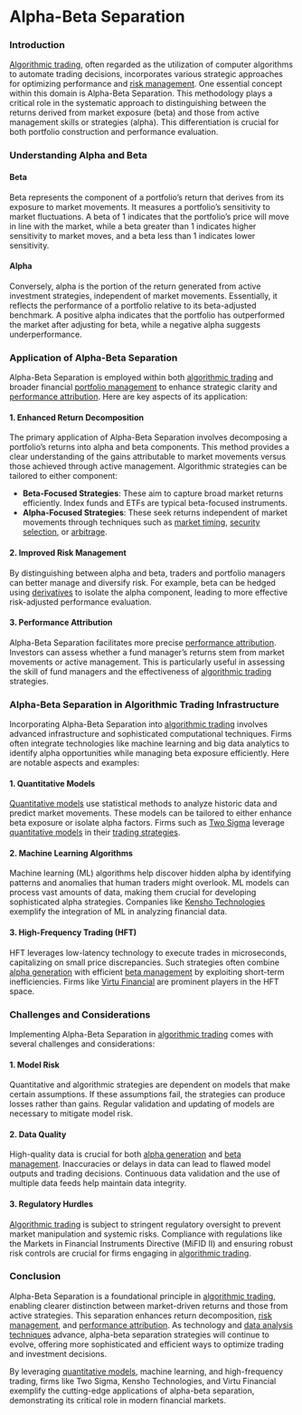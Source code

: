 # Alpha-Beta Separation

### Introduction

[Algorithmic trading](../a/algorithmic_trading.md), often regarded as the utilization of computer algorithms to automate trading decisions, incorporates various strategic approaches for optimizing performance and [risk management](../r/risk_management.md). One essential concept within this domain is Alpha-Beta Separation. This methodology plays a critical role in the systematic approach to distinguishing between the returns derived from market exposure (beta) and those from active management skills or strategies (alpha). This differentiation is crucial for both portfolio construction and performance evaluation.

### Understanding Alpha and Beta

#### Beta

Beta represents the component of a portfolio’s return that derives from its exposure to market movements. It measures a portfolio’s sensitivity to market fluctuations. A beta of 1 indicates that the portfolio’s price will move in line with the market, while a beta greater than 1 indicates higher sensitivity to market moves, and a beta less than 1 indicates lower sensitivity. 

#### Alpha

Conversely, alpha is the portion of the return generated from active investment strategies, independent of market movements. Essentially, it reflects the performance of a portfolio relative to its beta-adjusted benchmark. A positive alpha indicates that the portfolio has outperformed the market after adjusting for beta, while a negative alpha suggests underperformance.

### Application of Alpha-Beta Separation

Alpha-Beta Separation is employed within both [algorithmic trading](../a/algorithmic_trading.md) and broader financial [portfolio management](../p/portfolio_management.md) to enhance strategic clarity and [performance attribution](../p/performance_attribution.md). Here are key aspects of its application:

#### 1. Enhanced Return Decomposition

The primary application of Alpha-Beta Separation involves decomposing a portfolio’s returns into alpha and beta components. This method provides a clear understanding of the gains attributable to market movements versus those achieved through active management. Algorithmic strategies can be tailored to either component:

- **Beta-Focused Strategies**: These aim to capture broad market returns efficiently. Index funds and ETFs are typical beta-focused instruments.
- **Alpha-Focused Strategies**: These seek returns independent of market movements through techniques such as [market timing](../m/market_timing.md), [security selection](../s/security_selection.md), or [arbitrage](../a/arbitrage.md).

#### 2. Improved Risk Management

By distinguishing between alpha and beta, traders and portfolio managers can better manage and diversify risk. For example, beta can be hedged using [derivatives](../d/derivatives.md) to isolate the alpha component, leading to more effective risk-adjusted performance evaluation.

#### 3. Performance Attribution

Alpha-Beta Separation facilitates more precise [performance attribution](../p/performance_attribution.md). Investors can assess whether a fund manager’s returns stem from market movements or active management. This is particularly useful in assessing the skill of fund managers and the effectiveness of [algorithmic trading](../a/algorithmic_trading.md) strategies.

### Alpha-Beta Separation in Algorithmic Trading Infrastructure

Incorporating Alpha-Beta Separation into [algorithmic trading](../a/algorithmic_trading.md) involves advanced infrastructure and sophisticated computational techniques. Firms often integrate technologies like machine learning and big data analytics to identify alpha opportunities while managing beta exposure efficiently. Here are notable aspects and examples:

#### 1. Quantitative Models

[Quantitative models](../q/quantitative_models.md) use statistical methods to analyze historic data and predict market movements. These models can be tailored to either enhance beta exposure or isolate alpha factors. Firms such as [Two Sigma](https://www.twosigma.com/) leverage [quantitative models](../q/quantitative_models.md) in their [trading strategies](../t/trading_strategies.md).

#### 2. Machine Learning Algorithms

Machine learning (ML) algorithms help discover hidden alpha by identifying patterns and anomalies that human traders might overlook. ML models can process vast amounts of data, making them crucial for developing sophisticated alpha strategies. Companies like [Kensho Technologies](https://www.kensho.com/) exemplify the integration of ML in analyzing financial data.

#### 3. High-Frequency Trading (HFT)

HFT leverages low-latency technology to execute trades in microseconds, capitalizing on small price discrepancies. Such strategies often combine [alpha generation](../a/alpha_generation.md) with efficient [beta management](../b/beta_management.md) by exploiting short-term inefficiencies. Firms like [Virtu Financial](https://www.virtu.com/) are prominent players in the HFT space.

### Challenges and Considerations

Implementing Alpha-Beta Separation in [algorithmic trading](../a/algorithmic_trading.md) comes with several challenges and considerations:

#### 1. Model Risk

Quantitative and algorithmic strategies are dependent on models that make certain assumptions. If these assumptions fail, the strategies can produce losses rather than gains. Regular validation and updating of models are necessary to mitigate model risk.

#### 2. Data Quality

High-quality data is crucial for both [alpha generation](../a/alpha_generation.md) and [beta management](../b/beta_management.md). Inaccuracies or delays in data can lead to flawed model outputs and trading decisions. Continuous data validation and the use of multiple data feeds help maintain data integrity.

#### 3. Regulatory Hurdles

[Algorithmic trading](../a/algorithmic_trading.md) is subject to stringent regulatory oversight to prevent market manipulation and systemic risks. Compliance with regulations like the Markets in Financial Instruments Directive (MiFID II) and ensuring robust risk controls are crucial for firms engaging in [algorithmic trading](../a/algorithmic_trading.md).

### Conclusion

Alpha-Beta Separation is a foundational principle in [algorithmic trading](../a/algorithmic_trading.md), enabling clearer distinction between market-driven returns and those from active strategies. This separation enhances return decomposition, [risk management](../r/risk_management.md), and [performance attribution](../p/performance_attribution.md). As technology and [data analysis techniques](../d/data_analysis_techniques.md) advance, alpha-beta separation strategies will continue to evolve, offering more sophisticated and efficient ways to optimize trading and investment decisions.

By leveraging [quantitative models](../q/quantitative_models.md), machine learning, and high-frequency trading, firms like Two Sigma, Kensho Technologies, and Virtu Financial exemplify the cutting-edge applications of alpha-beta separation, demonstrating its critical role in modern financial markets.